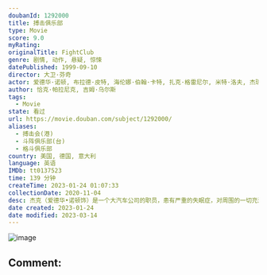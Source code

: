 ```yaml
---
doubanId: 1292000
title: 搏击俱乐部
type: Movie
score: 9.0
myRating: 
originalTitle: FightClub
genre: 剧情, 动作, 悬疑, 惊悚
datePublished: 1999-09-10
director: 大卫·芬奇
actor: 爱德华·诺顿, 布拉德·皮特, 海伦娜·伯翰·卡特, 扎克·格雷尼尔, 米特·洛夫, 杰瑞德·莱托, 艾恩·贝利, 里奇蒙德·阿奎特, 乔治·马奎尔, 以斯拉·巴兹顿, undefined, 斯图尔特·布拉姆博格, 马特·温斯顿, 劳伦·桑切斯, undefined, 保罗·卡拉夫特斯, undefined, undefined, 迈克尔·肖姆斯·维尔斯, undefined, 大卫·安德鲁斯, 鲍勃·斯蒂芬森, 欧根妮·邦杜兰特, 凯文·斯科特·麦克, undefined, 埃文·米兰德, 乔伊·比索奈特, undefined, 大卫·李·史密斯, 霍特·麦克卡兰尼
author: 恰克·帕拉尼克, 吉姆·乌尔斯
tags:
  - Movie
state: 看过
url: https://movie.douban.com/subject/1292000/
aliases:
  - 搏击会(港)
  - 斗阵俱乐部(台)
  - 格斗俱乐部
country: 美国, 德国, 意大利
language: 英语
IMDb: tt0137523
time: 139 分钟
createTime: 2023-01-24 01:07:33
collectionDate: 2020-11-04
desc: 杰克（爱德华•诺顿饰）是一个大汽车公司的职员，患有严重的失眠症，对周围的一切充满危机和憎恨。一个偶然的机会，杰克遇上了卖肥皂的商人泰勒（布拉德•皮特），一个浑身充满叛逆、残酷和暴烈的痞子英雄，并因...
date created: 2023-01-24
date modified: 2023-03-14
---
```


![image](p1910926158.jpg)

Comment:
---
